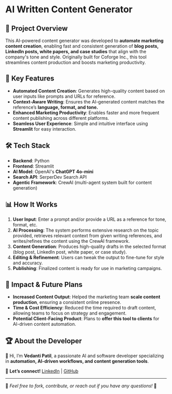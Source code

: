 # AI Written Content Generator

## 📌 Project Overview
This AI-powered content generator was developed to **automate marketing content creation**, enabling fast and consistent generation of **blog posts, LinkedIn posts, white papers, and case studies** that align with the company's tone and style. Originally built for Coforge Inc., this tool streamlines content production and boosts marketing productivity.

## 🚀 Key Features
- **Automated Content Creation**: Generates high-quality content based on user inputs like prompts and URLs for reference.
- **Context-Aware Writing**: Ensures the AI-generated content matches the reference’s **language, format, and tone.**
- **Enhanced Marketing Productivity**: Enables faster and more frequent content publishing across different platforms.
- **Seamless User Experience**: Simple and intuitive interface using **Streamlit** for easy interaction.

## 🛠️ Tech Stack
- **Backend**: Python
- **Frontend**: Streamlit
- **AI Model**: OpenAI's **ChatGPT 4o-mini**
- **Search API**: SerperDev Search API
- **Agentic Framework**: CrewAI (multi-agent system built for content generation)

## 📊 How It Works
1. **User Input**: Enter a prompt and/or provide a URL as a reference for tone, format, etc.
2. **AI Processing**: The system performs extensive research on the topic provided, retrieves relevant context from given writing references, and writes/refines the content using the CrewAI framework.
3. **Content Generation**: Produces high-quality drafts in the selected format (blog post, LinkedIn post, white paper, or case study).
4. **Editing & Refinement**: Users can tweak the output to fine-tune for style and accuracy.
5. **Publishing**: Finalized content is ready for use in marketing campaigns.

## 🎯 Impact & Future Plans
- **Increased Content Output**: Helped the marketing team **scale content production**, ensuring a consistent online presence.
- **Time & Cost Efficiency**: Reduced the time required to draft content, allowing teams to focus on strategy and engagement.
- **Potential Client-Facing Product**: Plans to **offer this tool to clients** for AI-driven content automation.

## 🏆 About the Developer
👋 Hi, I’m **Vedanti Patil**, a passionate AI and software developer specializing in **automation, AI-driven workflows, and content generation tools**.

🔗 **Let’s connect!** [LinkedIn](https://www.linkedin.com/in/vedantipatil) | [GitHub](https://github.com/VedantiPatil)

---
📌 *Feel free to fork, contribute, or reach out if you have any questions!* 🚀

